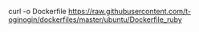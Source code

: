 
curl -o Dockerfile https://raw.githubusercontent.com/t-oginogin/dockerfiles/master/ubuntu/Dockerfile_ruby

